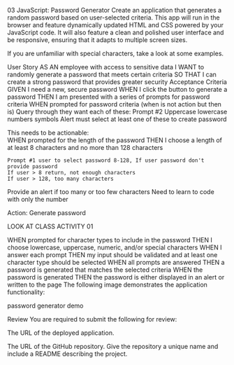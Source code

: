 03 JavaScript: Password Generator
Create an application that generates a random password based on user-selected criteria. This app will run in the browser and feature dynamically updated HTML and CSS powered by your JavaScript code. It will also feature a clean and polished user interface and be responsive, ensuring that it adapts to multiple screen sizes.

If you are unfamiliar with special characters, take a look at some examples.

User Story
AS AN employee with access to sensitive data
I WANT to randomly generate a password that meets certain criteria
SO THAT I can create a strong password that provides greater security
Acceptance Criteria
GIVEN I need a new, secure password
WHEN I click the button to generate a password
THEN I am presented with a series of prompts for password criteria
WHEN prompted for password criteria (when is not action but then is)
Query through they want each of these:
 Prompt #2
  Uppercase
  lowercase
  numbers
  symbols
  Alert must select at least one of these to create password


This needs to be actionable:  
WHEN prompted for the length of the password
THEN I choose a length of at least 8 characters and no more than 128 characters

    Prompt #1 user to select password 8-128, If user password don't provide password
    If user > 8 return, not enough characters
    If user > 128, too many characters
Provide an alert if too many or too few characters
Need to learn to code with only the number

Action:  Generate password

LOOK AT CLASS ACTIVITY 01

WHEN prompted for character types to include in the password
THEN I choose lowercase, uppercase, numeric, and/or special characters
WHEN I answer each prompt
THEN my input should be validated and at least one character type should be selected
WHEN all prompts are answered
THEN a password is generated that matches the selected criteria
WHEN the password is generated
THEN the password is either displayed in an alert or written to the page
The following image demonstrates the application functionality:

password generator demo

Review
You are required to submit the following for review:

The URL of the deployed application.

The URL of the GitHub repository. Give the repository a unique name and include a README describing the project.

